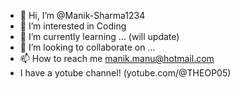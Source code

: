 - 👋 Hi, I’m @Manik-Sharma1234
- 👀 I’m interested in Coding
- 🌱 I’m currently learning ... (will update)
- 💞️ I’m looking to collaborate on ...
- 📫 How to reach me manik.manu@hotmail.com
- I have a yotube channel! (yotube.com/@THEOP05)

<!---
Manik-Sharma1234/Manik-Sharma1234 is a ✨ special ✨ repository because its `README.md` (this file) appears on your GitHub profile.
You can click the Preview link to take a look at your changes.
--->
